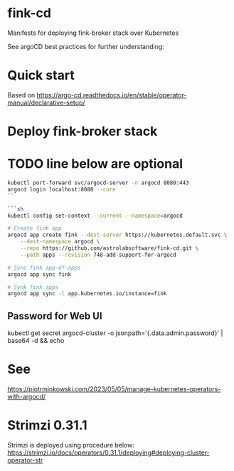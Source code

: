 # fink-cd
Manifests for deploying fink-broker stack over Kubernetes

See argoCD best practices for further understanding:

# Quick start

Based on https://argo-cd.readthedocs.io/en/stable/operator-manual/declarative-setup/

# Deploy fink-broker stack

# TODO line below are optional
```sh
kubectl port-forward svc/argocd-server -n argocd 8080:443
argocd login localhost:8080 --core
``

```sh
kubectl config set-context --current --namespace=argocd

# Create fink app
argocd app create fink --dest-server https://kubernetes.default.svc \
    --dest-namespace argocd \
    --repo https://github.com/astrolabsoftware/fink-cd.git \
    --path apps --revision 748-add-support-for-argocd

# Sync fink app-of-apps
argocd app sync fink

# Synk fink apps
argocd app sync -l app.kubernetes.io/instance=fink
```

## Password for Web UI

kubectl  get secret argocd-cluster -o jsonpath='{.data.admin\.password}' | base64 -d && echo

# See
https://piotrminkowski.com/2023/05/05/manage-kubernetes-operators-with-argocd/

# Strimzi 0.31.1

Strimzi is deployed using procedure below:
https://strimzi.io/docs/operators/0.31.1/deploying#deploying-cluster-operator-str